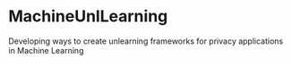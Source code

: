 # MachineUnlLearning
Developing ways to create unlearning frameworks for privacy applications in Machine Learning
